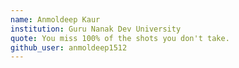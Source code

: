 ```yaml
---
name: Anmoldeep Kaur
institution: Guru Nanak Dev University
quote: You miss 100% of the shots you don't take.
github_user: anmoldeep1512
---
```

